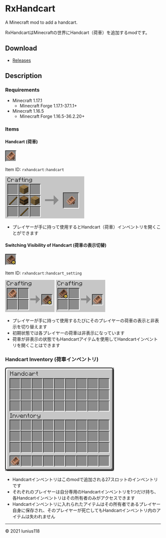 # RxHandcart

A Minecraft mod to add a handcart.

RxHandcartはMinecraftの世界にHandcart（荷車）を追加するmodです。

## Download

- [Releases](https://github.com/Iunius118/RxHandcart/releases)

## Description

### Requirements

- Minecraft 1.17.1
  - Minecraft Forge 1.17.1-37.1.1+
- Minecraft 1.16.5
  - Minecraft Forge 1.16.5-36.2.20+

### Items

#### Handcart (荷車)

![ ](docs/media/item_handcart.png "Item: Handcart")

Item ID: `rxhandcart:handcart`

![ ](docs/media/recipe_handcart.png "Recipe: Handcart")

- プレイヤーが手に持って使用するとHandcart（荷車）インベントリを開くことができます

#### Switching Visibility of Handcart (荷車の表示切替)

![ ](docs/media/item_handcart_setting.png "Item: Switching Visibility of Handcart")

Item ID: `rxhandcart:handcart_setting`

![ ](docs/media/recipe_handcart_setting.png "Recipe: Switching Visibility of Handcart")
![ ](docs/media/recipe_handcart_res.png "Recipe: 'Handcart' from 'Switching Visibility of Handcart'")

- プレイヤーが手に持って使用するたびにそのプレイヤーの荷車の表示と非表示を切り替えます
- 初期状態では各プレイヤーの荷車は非表示になっています
- 荷車が非表示の状態でもHandcartアイテムを使用してHandcartインベントリを開くことはできます

### Handcart Inventory (荷車インベントリ)

![ ](docs/media/inventory_handcart.png "Handcart Inventory")

- Handcartインベントリはこのmodで追加される27スロットのインベントリです
- それぞれのプレイヤーは自分専用のHandcartインベントリを1つだけ持ち、各Handcartインベントリはその所有者のみがアクセスできます
- Handcartインベントリに入れられたアイテムはその所有者であるプレイヤー自身に保存され、そのプレイヤーが死亡してもHandcartインベントリ内のアイテムは失われません

----
© 2021 Iunius118
